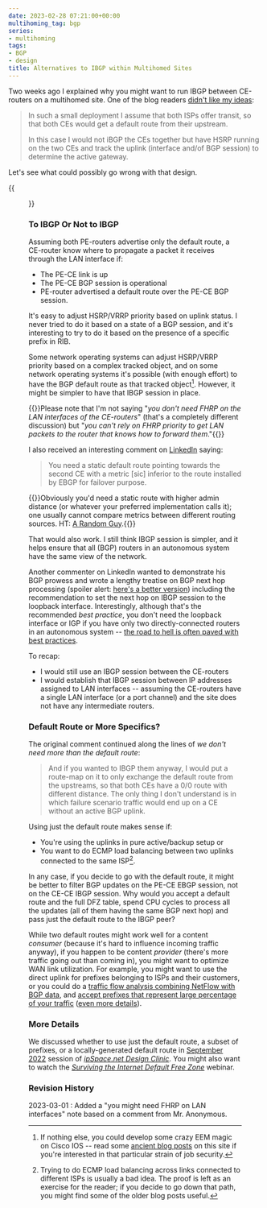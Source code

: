 ```yaml
---
date: 2023-02-28 07:21:00+00:00
multihoming_tag: bgp
series:
- multihoming
tags:
- BGP
- design
title: Alternatives to IBGP within Multihomed Sites
---
```

Two weeks ago I explained why you might want to run IBGP between CE-routers on a multihomed site. One of the blog readers [didn't like my ideas](/2023/02/ce-ibgp-multihomed-site/#1669):

> In such a small deployment I assume that both ISPs offer transit, so that both CEs would get a default route from their upstream.
>
> In this case I would not iBGP the CEs together but have HSRP running on the two CEs and track the uplink (interface and/of BGP session) to determine the active gateway.

Let's see what could possibly go wrong with that design.
<!--more-->
{{<figure src="/2023/02/ce-ibgp-l2.png" caption="Network topology">}}

### To IBGP Or Not to IBGP

Assuming both PE-routers advertise only the default route, a CE-router know where to propagate a packet it receives through the LAN interface if:

* The PE-CE link is up
* The PE-CE BGP session is operational
* PE-router advertised a default route over the PE-CE BGP session.

It's easy to adjust HSRP/VRRP priority based on uplink status. I never tried to do it based on a state of a BGP session, and it's interesting to try to do it based on the presence of a specific prefix in RIB.

Some network operating systems can adjust HSRP/VRRP priority based on a complex tracked object, and on some network operating systems it's possible (with enough effort) to have the BGP default route as that tracked object[^EEM]. However, it might be simpler to have that IBGP session in place.

{{<note>}}Please note that I'm not saying "*you don't need FHRP on the LAN interfaces of the CE-routers*" (that's a completely different discussion) but "_you can't rely on FHRP priority to get LAN packets to the router that knows how to forward them_."{{</note>}}

[^EEM]: If nothing else, you could develop some crazy EEM magic on Cisco IOS -- read some [ancient blog posts](/tag/eem/) on this site if you're interested in that particular strain of job security.

I also received an interesting comment on [LinkedIn](https://www.linkedin.com/feed/update/urn:li:activity:7031529539725877248/) saying:

> You need a static default route pointing towards the second CE with a metric [sic] inferior to the route installed by EBGP for failover purpose.

{{<note>}}Obviously you'd need a static route with higher admin distance (or whatever your preferred implementation calls it); one usually cannot compare metrics between different routing sources. HT: [A Random Guy](/2023/02/multihomed-ibgp-details/#1689).{{</note>}}

That would also work. I still think IBGP session is simpler, and it helps ensure that all (BGP) routers in an autonomous system have the same view of the network.

Another commenter on LinkedIn wanted to demonstrate his BGP prowess and wrote a lengthy treatise on BGP next hop processing (spoiler alert: [here's a better version](/2011/08/bgp-next-hop-processing/)) including the recommendation to set the next hop on IBGP session to the loopback interface. Interestingly, although that's the recommended _best practice_, you don't need the loopback interface or IGP if you have only two directly-connected routers in an autonomous system -- [the road to hell is often paved with best practices](/2011/08/road-to-complex-designs-is-paved-with/).

To recap:

* I would still use an IBGP session between the CE-routers
* I would establish that IBGP session between IP addresses assigned to LAN interfaces -- assuming the CE-routers have a single LAN interface (or a port channel) and the site does not have any intermediate routers.

### Default Route or More Specifics?

The original comment continued along the lines of _we don't need more than the default route_:

> And if you wanted to IBGP them anyway, I would put a route-map on it to only exchange the default route from the upstreams, so that both CEs have a 0/0 route with different distance. The only thing I don't understand is in which failure scenario traffic would end up on a CE without an active BGP uplink.

Using just the default route makes sense if:

* You're using the uplinks in pure active/backup setup or
* You want to do ECMP load balancing between two uplinks connected to the same ISP[^N2].

In any case, if you decide to go with the default route, it might be better to filter BGP updates on the PE-CE EBGP session, not on the CE-CE IBGP session. Why would you accept a default route and the full DFZ table, spend CPU cycles to process all the updates (all of them having the same BGP next hop) and pass just the default route to the IBGP peer?

[^N2]: Trying to do ECMP load balancing across links connected to different ISPs is usually a bad idea. The proof is left as an exercise for the reader; if you decide to go down that path, you might find some of the older blog posts useful.

While two default routes might work well for a content _consumer_ (because it's hard to influence incoming traffic anyway), if you happen to be content *provider* (there's more traffic going out than coming in), you might want to optimize WAN link utilization. For example, you might want to use the direct uplink for prefixes belonging to ISPs and their customers, or you could do a [traffic flow analysis combining NetFlow with BGP data](/2015/01/sdn-router-spotify-on-software-gone-wild/), and [accept prefixes that represent large percentage of your traffic](/2015/10/sdn-internet-router-is-in-production-on/) ([even more details](/2022/05/living-small-forwarding-tables/)).

### More Details

We discussed whether to use just the default route, a subset of prefixes, or a locally-generated default route in [September 2022](https://my.ipspace.net/bin/list?id=Design#2022_09) session of _[ipSpace.net Design Clinic](https://www.ipspace.net/IpSpace.net_Design_Clinic)_. You might also want to watch the _[Surviving the Internet Default Free Zone](https://www.ipspace.net/Surviving_the_Internet_Default_Free_Zone)_ webinar.

### Revision History

2023-03-01
: Added a "you might need FHRP on LAN interfaces" note based on a comment from Mr. Anonymous.
